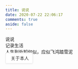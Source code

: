 ```yaml
---
title: 说说
date: 2020-07-22 22:06:17
comments: true
aside: false
---
```


<div class="author-content author-content-item single" style="background:url(https://t.alcy.cc/pc/) center /cover no-repeat!important">
    <div class="card-content">
      <div class="author-content-item-tips">说说</div>
      <span class="author-content-item-title">记录生活</span>
      <div class="content-bottom">
        <div class="tips">人生到处知何似，应似飞鸿踏雪泥</div>
      </div>
        <div class="banner-button-group">
            <a class="banner-button" style="
                padding: 8px 12px;
                color: #333 !important;
                background-color: rgba(255, 255, 255, 0.9);
                border: 1px solid rgba(0, 0, 0, 0.1);
                border-radius: 4px;
                box-shadow: 0 2px 4px rgba(0, 0, 0, 0.05);
                text-decoration: none;
                transition: all 0.3s ease;
            " onmouseover="this.style.backgroundColor='rgba(0, 0, 0, 0.05)'; this.style.color='#000'; this.style.boxShadow='0 4px 6px rgba(0, 0, 0, 0.1)'; this.style.transform='translateY(-2px)'" onmouseout="this.style.backgroundColor='rgba(255, 255, 255, 0.9)'; this.style.color='#333'; this.style.boxShadow='0 2px 4px rgba(0, 0, 0, 0.05)'; this.style.transform='none'"
            onclick="pjax.loadUrl('/about')" data-pjax-state="">
                <i class="anzhiyufont anzhiyu-icon-arrow-circle-right" style="font-size:22px;margin-right:.25rem;color:inherit"></i>
                <span class="banner-button-text">关于本人</span>
            </a >
        </div>
    </div>
</div>
<div id="qexoDaoDao"></div>

<script src="/js/qexo-dao.min.js"></script>
<script>
  qexoDaodao?.init({ 
    el: "#qexoDaoDao",
    cnm: "https://ghtpdl.20010501.xyz/tptp/fluid.png",
    name: "宇外御风",
    limit: 10,
    useLoadingImg: false,
    baseURL: "https://hexoadmin.20010501.xyz/",
  });
</script>